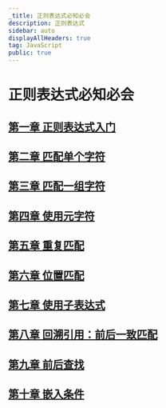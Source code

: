 ```yaml
---
_title: 正则表达式必知必会
description: 正则表达式
sidebar: auto
displayAllHeaders: true
tag: JavaScript
public: true
---
```


# 正则表达式必知必会

## [第一章 正则表达式入门](01.begin.md)
## [第二章 匹配单个字符](02.character-match.md)
## [第三章 匹配一组字符](03.group-character-match.md)
## [第四章 使用元字符](04.meta-character.md)
## [第五章 重复匹配](05.repeat-match.md)
## [第六章 位置匹配](06.position-match.md)
## [第七章 使用子表达式](07.subexpression.md)
## [第八章 回溯引用：前后一致匹配](08.trackback.md)
## [第九章 前后查找](09.lookaround.md)
## [第十章 嵌入条件](10.condition.md)

